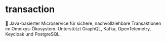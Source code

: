 # transaction
💸 Java-basierter Microservice für sichere, nachvollziehbare Transaktionen im Omnixys-Ökosystem. Unterstützt GraphQL, Kafka, OpenTelemetry, Keycloak und PostgreSQL.
